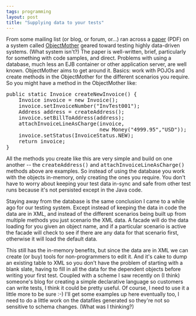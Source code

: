 ```yaml
---
tags: programming
layout: post
title: "Supplying data to your tests"
---
```




From some mailing list (or blog, or forum, or...) ran across a <a href="http://www.xpuniverse.com/2001/pdfs/Testing03.pdf">paper</a> (PDF) on a system called <a href="http://c2.com/cgi/wiki?ObjectMother">ObjectMother</a> geared toward testing highly data-driven systems. (What system isn't?) The paper is well-written, brief, particularly for something with code samples, and direct. Problems with using a database, much less an EJB container or other application server, are well known. ObjectMother aims to get around it. Basics: work with POJOs and create methods in the ObjectMother for the different scenarios you require. So you might have a method in the ObjectMother like:
<pre>
public static Invoice createNewInvoice() {
    Invoice invoice = new Invoice();
    invoice.setInvoiceNumber("InvTest001");
    Address address = createAddress();
    invoice.setBillToAddress(address);
    attachInvoiceLineAsCharge(invoice,
                              new Money("4999.95","USD"));
    invoice.setStatus(InvoiceStatus.NEW);
    return invoice;
}
</pre>

<p>All the methods you create like this are very simple and build on one another -- the <tt>createAddress()</tt> and <tt>attachInvoiceLineAsCharge()</tt> methods above are examples. So instead of using the database you work with the objects in-memory, only creating the ones you require. You don't have to worry about keeping your test data in-sync and safe from other test runs because it's not persisted except in the Java code.</p>

<p>Staying away from the database is the same conclusion I came to a while ago for our testing system. Except instead of keeping the data in code the data are in XML, and instead of the different scenarios being built up from multiple methods you just scenario the XML data. A facade will do the data loading for you given an object name, and if a particular scenario is active the facade will check to see if there are any data for that scenario first, otherwise it will load the default data.</p>

<p>This still has the in-memory benefits, but since the data are in XML we can create (or buy) tools for non-programmers to edit it. And it's cake to dump an existing table to XML so you don't have the problem of starting with a blank slate, having to fill in all the data for the dependent objects before writing your first test. Coupled with a scheme I saw recently on (I think) someone's blog for creating a simple declarative language so customers can write tests, I think it could be pretty useful. Of course, I need to use it a little more to be sure :-) I'll get some examples up here eventually too, I need to do a little work on the datafiles generated so they're not so sensitive to schema changes. (What was I thinking?)</p>


